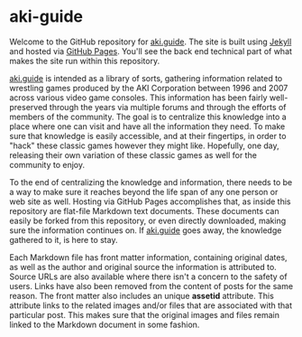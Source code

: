 # aki-guide

Welcome to the GitHub repository for [aki.guide](https://aki.guide).  The site is built using [Jekyll](https://jekyllrb.com/) and hosted via [GitHub Pages](https://pages.github.com/). You'll see the back end technical part of what makes the site run within this repository.

[aki.guide](https://aki.guide) is intended as a library of sorts, gathering information related to wrestling games produced by the AKI Corporation between 1996 and 2007 across various video game consoles. This information has been fairly well-preserved through the years via multiple forums and through the efforts of members of the community. The goal is to centralize this knowledge into a place where one can visit and have all the information they need. To make sure that knowledge is easily accessible, and at their fingertips, in order to "hack" these classic games however they might like. Hopefully, one day, releasing their own variation of these classic games as well for the community to enjoy.

To the end of centralizing the knowledge and information, there needs to be a way to make sure it reaches beyond the life span of any one person or web site as well. Hosting via GitHub Pages accomplishes that, as inside this repository are flat-file Markdown text documents. These documents can easily be forked from this repository, or even directly downloaded, making sure the information continues on. If [aki.guide](https://aki.guide) goes away, the knowledge gathered to it, is here to stay.

Each Markdown file has front matter information, containing original dates, as well as the author and original source the information is attributed to. Source URLs are also available where there isn't a concern to the safety of users. Links have also been removed from the content of posts for the same reason. The front matter also includes an unique **assetid** attribute. This attribute links to the related images and/or files that are associated with that particular post. This makes sure that the original images and files remain linked to the Markdown document in some fashion.
